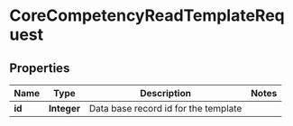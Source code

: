 

# CoreCompetencyReadTemplateRequest


## Properties

| Name | Type | Description | Notes |
|------------ | ------------- | ------------- | -------------|
|**id** | **Integer** | Data base record id for the template |  |



